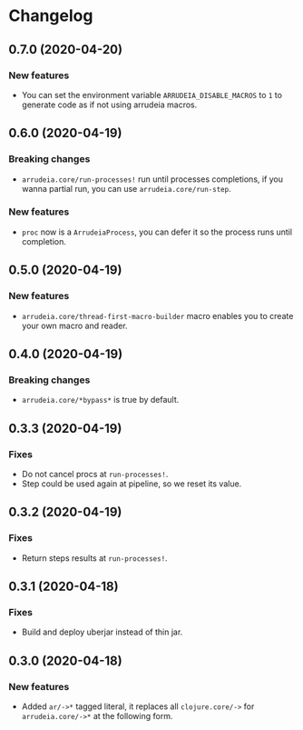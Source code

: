 # Changelog

## 0.7.0 (2020-04-20)

### New features

* You can set the environment variable `ARRUDEIA_DISABLE_MACROS` to `1` to
generate code as if not using arrudeia macros.

## 0.6.0 (2020-04-19)

### Breaking changes

* `arrudeia.core/run-processes!` run until processes completions, if you wanna
partial run, you can use `arrudeia.core/run-step`.

### New features

* `proc` now is a `ArrudeiaProcess`, you can defer it so the process runs until
completion.

## 0.5.0 (2020-04-19)

### New features

* `arrudeia.core/thread-first-macro-builder` macro enables you to create your own
macro and reader.

## 0.4.0 (2020-04-19)

### Breaking changes

* `arrudeia.core/*bypass*` is true by default.

## 0.3.3 (2020-04-19)

### Fixes

* Do not cancel procs at `run-processes!`.
* Step could be used again at pipeline, so we reset its value.

## 0.3.2 (2020-04-19)

### Fixes

* Return steps results at `run-processes!`.

## 0.3.1 (2020-04-18)

### Fixes

* Build and deploy uberjar instead of thin jar.

## 0.3.0 (2020-04-18)

### New features

* Added `ar/->*` tagged literal, it replaces all `clojure.core/->` for
`arrudeia.core/->*` at the following form.
